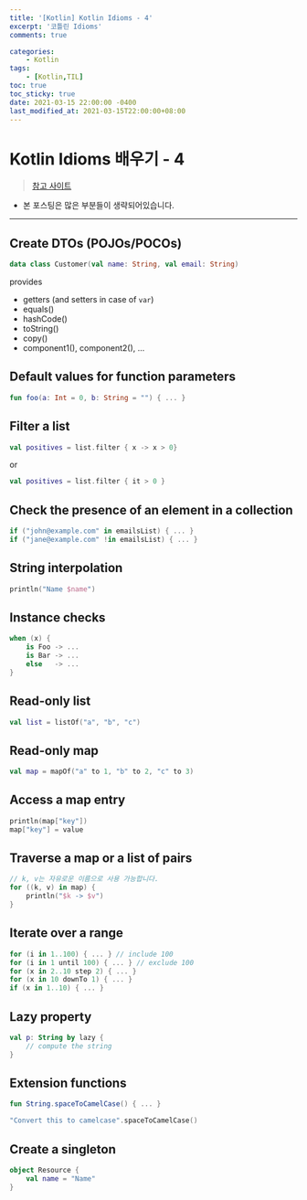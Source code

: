 ```yaml
---
title: '[Kotlin] Kotlin Idioms - 4'
excerpt: '코틀린 Idioms'
comments: true

categories:
    - Kotlin
tags:
    - [Kotlin,TIL]
toc: true
toc_sticky: true
date: 2021-03-15 22:00:00 -0400
last_modified_at: 2021-03-15T22:00:00+08:00
---
```


# Kotlin Idioms 배우기 - 4

> [참고 사이트](https://kotlinlang.org/docs/basic-syntax.html)

- 본 포스팅은 많은 부분들이 생략되어있습니다.

<hr>

## Create DTOs (POJOs/POCOs)

```kotlin
data class Customer(val name: String, val email: String)
```
provides
- getters (and setters in case of `var`)
- equals()
- hashCode()
- toString()
- copy()
- component1(), component2(), ...

## Default values for function parameters

```kotlin
fun foo(a: Int = 0, b: String = "") { ... }
```

## Filter a list

```kotlin
val positives = list.filter { x -> x > 0}
```
or
```kotlin
val positives = list.filter { it > 0 }
```

## Check the presence of an element in a collection

```kotlin
if ("john@example.com" in emailsList) { ... }
if ("jane@example.com" !in emailsList) { ... }
```

## String interpolation
```kotlin
println("Name $name")
```

## Instance checks
```kotlin
when (x) {
    is Foo -> ...
    is Bar -> ...
    else   -> ...
}
```

## Read-only list
```kotlin
val list = listOf("a", "b", "c")
```

## Read-only map
```kotlin
val map = mapOf("a" to 1, "b" to 2, "c" to 3)
```

## Access a map entry
```kotlin
println(map["key"])
map["key"] = value
```

## Traverse a map or a list of pairs
```kotlin
// k, v는 자유로운 이름으로 사용 가능합니다.
for ((k, v) in map) {
    println("$k -> $v")
}
```

## Iterate over a range
```kotlin
for (i in 1..100) { ... } // include 100
for (i in 1 until 100) { ... } // exclude 100
for (x in 2..10 step 2) { ... }
for (x in 10 downTo 1) { ... }
if (x in 1..10) { ... }
```

## Lazy property
```kotlin
val p: String by lazy {
    // compute the string
}
```

## Extension functions
```kotlin
fun String.spaceToCamelCase() { ... }

"Convert this to camelcase".spaceToCamelCase()
```

## Create a singleton
```kotlin
object Resource {
    val name = "Name"
}
```